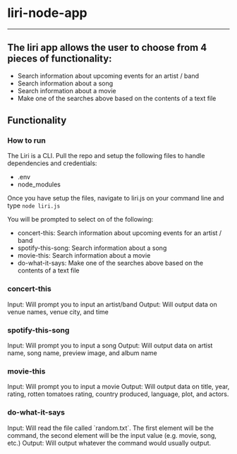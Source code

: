 <h1> liri-node-app </h1>
<hr>

<h2> The liri app allows the user to choose from 4 pieces of functionality: </h2>

<ul>
  <li>Search information about upcoming events for an artist / band</li>
  <li>Search information about a song</li>
  <li>Search information about a movie</li>
  <li>Make one of the searches above based on the contents of a text file</li>
</ul>

<h2> Functionality </h2>
<h3> How to run </h3>
<p> The Liri is a CLI. Pull the repo and setup the following files to handle dependencies and credentials:

<ul>
  <li>.env</li>
  <li>node_modules</li>
</ul>

Once you have setup the files, navigate to liri.js on your command line and type `node liri.js`

You will be prompted to select on of the following:

<ul>
  <li>concert-this: Search information about upcoming events for an artist / band</li>
  <li>spotify-this-song: Search information about a song</li>
  <li>movie-this: Search information about a movie</li>
  <li>do-what-it-says: Make one of the searches above based on the contents of a text file</li>
</ul>

<h3> concert-this </h3>
Input: Will prompt you to input an artist/band
Output: Will output data on venue names, venue city, and time

<h3> spotify-this-song </h3>
Input: Will prompt you to input a song
Output: Will output data on artist name, song name, preview image, and album name

<h3> movie-this </h3>
Input: Will prompt you to input a movie
Output: Will output data on title, year, rating, rotten tomatoes rating, country produced, language, plot, and actors.

<h3> do-what-it-says </h3>
Input: Will read the file called `random.txt`. The first element will be the command, the second element will be the input value (e.g. movie, song, etc.)
Output: Will output whatever the command would usually output.



